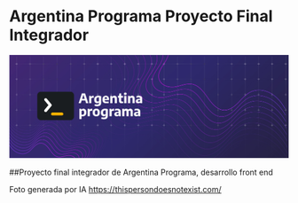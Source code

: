 # Argentina Programa Proyecto Final Integrador

![argentina-programa.jpg](./argentina-programa.jpg)

##Proyecto final integrador de Argentina Programa, desarrollo front end

Foto generada por IA https://thispersondoesnotexist.com/

